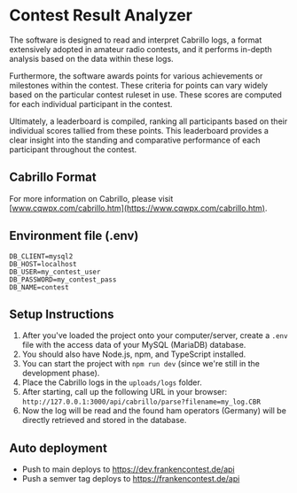 # Contest Result Analyzer

The software is designed to read and interpret Cabrillo logs, a format extensively adopted in amateur radio contests, and it performs in-depth analysis based on the data within these logs.

Furthermore, the software awards points for various achievements or milestones within the contest. These criteria for points can vary widely based on the particular contest ruleset in use. These scores are computed for each individual participant in the contest.

Ultimately, a leaderboard is compiled, ranking all participants based on their individual scores tallied from these points. This leaderboard provides a clear insight into the standing and comparative performance of each participant throughout the contest.

## Cabrillo Format

For more information on Cabrillo, please visit [www.cqwpx.com/cabrillo.htm](https://www.cqwpx.com/cabrillo.htm).

## Environment file (.env)

```
DB_CLIENT=mysql2
DB_HOST=localhost
DB_USER=my_contest_user
DB_PASSWORD=my_contest_pass
DB_NAME=contest
```

## Setup Instructions

1. After you've loaded the project onto your computer/server, create a `.env` file with the access data of your MySQL (MariaDB) database.
2. You should also have Node.js, npm, and TypeScript installed.
3. You can start the project with `npm run dev` (since we're still in the development phase).
4. Place the Cabrillo logs in the `uploads/logs` folder.
5. After starting, call up the following URL in your browser: `http://127.0.0.1:3000/api/cabrillo/parse?filename=my_log.CBR`
6. Now the log will be read and the found ham operators (Germany) will be directly retrieved and stored in the database.

## Auto deployment
- Push to main deploys to https://dev.frankencontest.de/api
- Push a semver tag deploys to https://frankencontest.de/api